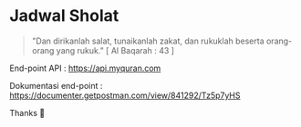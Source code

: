 # Jadwal Sholat

> "Dan dirikanlah salat, tunaikanlah zakat, dan rukuklah beserta orang-orang yang rukuk." [ Al Baqarah : 43 ]


End-point API         : https://api.myquran.com

Dokumentasi end-point : https://documenter.getpostman.com/view/841292/Tz5p7yHS


Thanks 🐣
